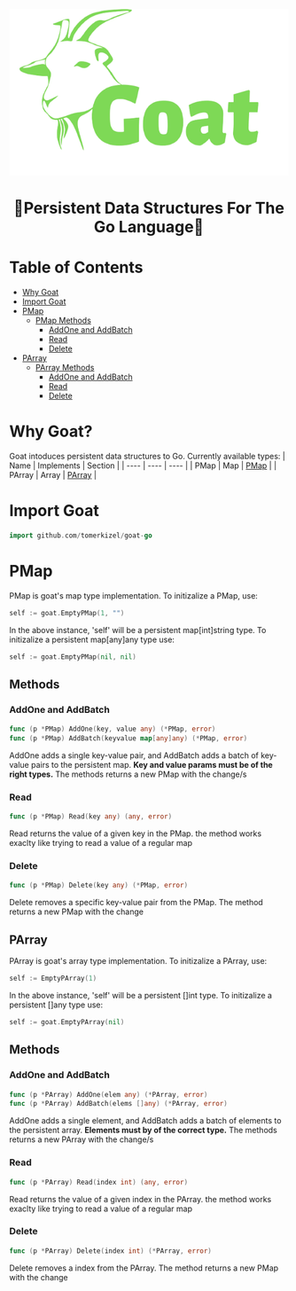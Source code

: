 <div align="center">
  <img src="./Goat-logo.png" alt="Goat" title="Goat" height="300px" />
</div>

<div align="center">

# :goat:Persistent Data Structures For The Go Language:goat:

</div>

# Table of Contents
 - [Why Goat](#why-goat)
 - [Import Goat](#import-goat)
 - [PMap](#pmap)
	- [PMap Methods](#methods)
		- [AddOne and AddBatch](#addone-and-addbatch)
		- [Read](#read)
		- [Delete](#delete)
- [PArray](#parray)
	- [PArray Methods](#methods-1)
		- [AddOne and AddBatch](#addone-and-addbatch-1)
		- [Read](#read-1)
		- [Delete](#delete-1)

# Why Goat?
Goat intoduces persistent data structures to Go.
Currently available types:
| Name | Implements | Section |
| ---- | ---- | ---- |
| PMap | Map | [PMap](#pmap) |
| PArray | Array | [PArray](#parray) | 

# Import Goat

```go
import github.com/tomerkizel/goat-go
```

# PMap

PMap is goat's map type implementation. To initizalize a PMap, use:

```go
self := goat.EmptyPMap(1, "")
```

In the above instance, 'self' will be a persistent map[int]string type.
To initizalize a persistent map[any]any type use:

```go
self := goat.EmptyPMap(nil, nil)
```

## Methods

### AddOne and AddBatch

```go
func (p *PMap) AddOne(key, value any) (*PMap, error)
func (p *PMap) AddBatch(keyvalue map[any]any) (*PMap, error)
```

AddOne adds a single key-value pair, and AddBatch adds a batch of key-value pairs to the persistent map. <b>Key and value params must be of the right types.</b>
The methods returns a new PMap with the change/s

### Read

```go
func (p *PMap) Read(key any) (any, error)
```

Read returns the value of a given key in the PMap. the method works exaclty like trying to read a value of a regular map

### Delete

```go
func (p *PMap) Delete(key any) (*PMap, error) 
```

Delete removes a specific key-value pair from the PMap. The method returns a new PMap with the change

## PArray

PArray is goat's array type implementation. To initizalize a PArray, use:

```go
self := EmptyPArray(1)
```

In the above instance, 'self' will be a persistent []int type.
To initizalize a persistent []any type use:

```go
self := goat.EmptyPArray(nil)
```

## Methods

### AddOne and AddBatch

```go
func (p *PArray) AddOne(elem any) (*PArray, error)
func (p *PArray) AddBatch(elems []any) (*PArray, error)
```

AddOne adds a single element, and AddBatch adds a batch of elements to the persistent array. <b>Elements must by of the correct type.</b>
The methods returns a new PArray with the change/s

### Read

```go
func (p *PArray) Read(index int) (any, error)
```

Read returns the value of a given index in the PArray. the method works exaclty like trying to read a value of a regular map

### Delete

```go
func (p *PArray) Delete(index int) (*PArray, error)
```

Delete removes a index from the PArray. The method returns a new PMap with the change